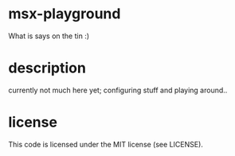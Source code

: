 # msx-playground
What is says on the tin :)

# description

currently not much here yet; configuring stuff and playing around..

# license

This code is licensed under the MIT license (see LICENSE).
